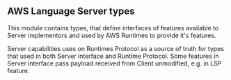 ## AWS Language Server types

This module contains types, that define interfaces of features available to Server implementors and used by AWS Runtimes to provide it's features.

Server capabilities uses on Runtimes Protocol as a source of truth for types that used in both Server interface and Runtime Protocol.
Some features in Server interface pass payload received from Client unmodified, e.g. in LSP feature.
